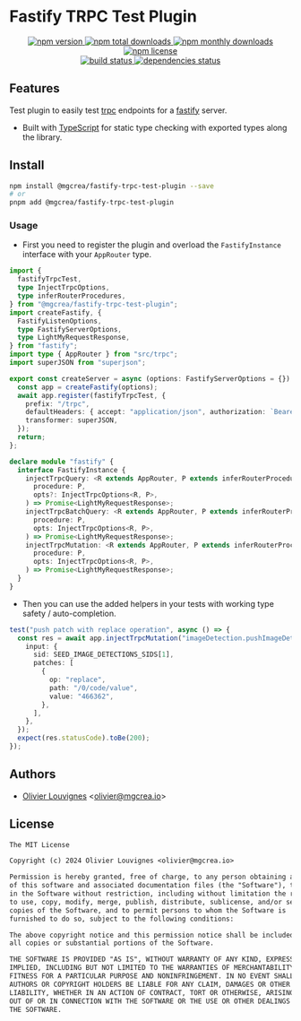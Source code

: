 # Fastify TRPC Test Plugin

<!-- markdownlint-disable MD033 -->
<p align="center">
  <a href="https://www.npmjs.com/package/@mgcrea/fastify-trpc-test-plugin">
    <img src="https://img.shields.io/npm/v/@mgcrea/fastify-trpc-test-plugin.svg?style=for-the-badge" alt="npm version" />
  </a>
  <a href="https://www.npmjs.com/package/@mgcrea/fastify-trpc-test-plugin">
    <img src="https://img.shields.io/npm/dt/@mgcrea/fastify-trpc-test-plugin.svg?style=for-the-badge" alt="npm total downloads" />
  </a>
  <a href="https://www.npmjs.com/package/@mgcrea/fastify-trpc-test-plugin">
    <img src="https://img.shields.io/npm/dm/@mgcrea/fastify-trpc-test-plugin.svg?style=for-the-badge" alt="npm monthly downloads" />
  </a>
  <a href="https://www.npmjs.com/package/@mgcrea/fastify-trpc-test-plugin">
    <img src="https://img.shields.io/npm/l/@mgcrea/fastify-trpc-test-plugin.svg?style=for-the-badge" alt="npm license" />
  </a>
  <br />
  <a href="https://github.com/mgcrea/fastify-trpc-test-plugin/actions/workflows/main.yml">
    <img src="https://img.shields.io/github/actions/workflow/status/mgcrea/fastify-trpc-test-plugin/main.yml?style=for-the-badge&branch=master" alt="build status" />
  </a>
  <a href="https://depfu.com/github/mgcrea/fastify-trpc-test-plugin">
    <img src="https://img.shields.io/depfu/dependencies/github/mgcrea/fastify-trpc-test-plugin?style=for-the-badge" alt="dependencies status" />
  </a>
</p>
<!-- markdownlint-enable MD037 -->

## Features

Test plugin to easily test [trpc](https://github.com/trpc/trpc) endpoints for a [fastify](https://fastify.dev) server.

- Built with [TypeScript](https://www.typescriptlang.org/) for static type checking with exported types along the library.

## Install

```bash
npm install @mgcrea/fastify-trpc-test-plugin --save
# or
pnpm add @mgcrea/fastify-trpc-test-plugin
```

### Usage

- First you need to register the plugin and overload the `FastifyInstance` interface with your `AppRouter` type.

```ts
import {
  fastifyTrpcTest,
  type InjectTrpcOptions,
  type inferRouterProcedures,
} from "@mgcrea/fastify-trpc-test-plugin";
import createFastify, {
  FastifyListenOptions,
  type FastifyServerOptions,
  type LightMyRequestResponse,
} from "fastify";
import type { AppRouter } from "src/trpc";
import superJSON from "superjson";

export const createServer = async (options: FastifyServerOptions = {}) => {
  const app = createFastify(options);
  await app.register(fastifyTrpcTest, {
    prefix: "/trpc",
    defaultHeaders: { accept: "application/json", authorization: `Bearer ${1n}` },
    transformer: superJSON,
  });
  return;
};

declare module "fastify" {
  interface FastifyInstance {
    injectTrpcQuery: <R extends AppRouter, P extends inferRouterProcedures<R>>(
      procedure: P,
      opts?: InjectTrpcOptions<R, P>,
    ) => Promise<LightMyRequestResponse>;
    injectTrpcBatchQuery: <R extends AppRouter, P extends inferRouterProcedures<R>>(
      procedure: P,
      opts: InjectTrpcOptions<R, P>,
    ) => Promise<LightMyRequestResponse>;
    injectTrpcMutation: <R extends AppRouter, P extends inferRouterProcedures<R>>(
      procedure: P,
      opts: InjectTrpcOptions<R, P>,
    ) => Promise<LightMyRequestResponse>;
  }
}
```

- Then you can use the added helpers in your tests with working type safety / auto-completion.

```ts
test("push patch with replace operation", async () => {
  const res = await app.injectTrpcMutation("imageDetection.pushImageDetectionPatches", {
    input: {
      sid: SEED_IMAGE_DETECTIONS_SIDS[1],
      patches: [
        {
          op: "replace",
          path: "/0/code/value",
          value: "466362",
        },
      ],
    },
  });
  expect(res.statusCode).toBe(200);
});
```

## Authors

- [Olivier Louvignes](https://github.com/mgcrea) <<olivier@mgcrea.io>>

## License

```txt
The MIT License

Copyright (c) 2024 Olivier Louvignes <olivier@mgcrea.io>

Permission is hereby granted, free of charge, to any person obtaining a copy
of this software and associated documentation files (the "Software"), to deal
in the Software without restriction, including without limitation the rights
to use, copy, modify, merge, publish, distribute, sublicense, and/or sell
copies of the Software, and to permit persons to whom the Software is
furnished to do so, subject to the following conditions:

The above copyright notice and this permission notice shall be included in
all copies or substantial portions of the Software.

THE SOFTWARE IS PROVIDED "AS IS", WITHOUT WARRANTY OF ANY KIND, EXPRESS OR
IMPLIED, INCLUDING BUT NOT LIMITED TO THE WARRANTIES OF MERCHANTABILITY,
FITNESS FOR A PARTICULAR PURPOSE AND NONINFRINGEMENT. IN NO EVENT SHALL THE
AUTHORS OR COPYRIGHT HOLDERS BE LIABLE FOR ANY CLAIM, DAMAGES OR OTHER
LIABILITY, WHETHER IN AN ACTION OF CONTRACT, TORT OR OTHERWISE, ARISING FROM,
OUT OF OR IN CONNECTION WITH THE SOFTWARE OR THE USE OR OTHER DEALINGS IN
THE SOFTWARE.
```
